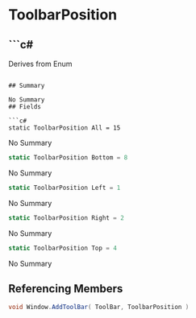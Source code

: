 # ToolbarPosition

## ```c#
Derives from Enum
```

## Summary

No Summary
## Fields

```c#
static ToolbarPosition All = 15
```
No Summary
```c#
static ToolbarPosition Bottom = 8
```
No Summary
```c#
static ToolbarPosition Left = 1
```
No Summary
```c#
static ToolbarPosition Right = 2
```
No Summary
```c#
static ToolbarPosition Top = 4
```
No Summary
## Referencing Members

```c#
void Window.AddToolBar( ToolBar, ToolbarPosition ) 
```
